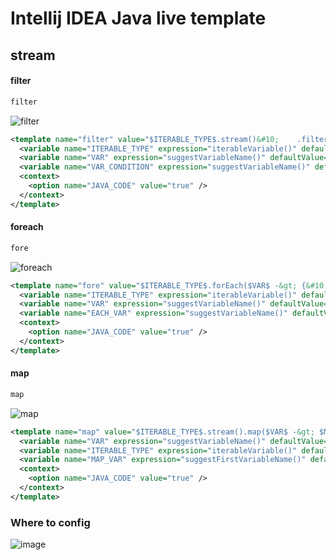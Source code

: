 # Intellij IDEA Java live template

## stream
#### filter

```sh
filter
```


![filter](https://user-images.githubusercontent.com/5471228/52038427-3ad1c600-256d-11e9-88ad-0b32b75f8a26.gif)


```xml
<template name="filter" value="$ITERABLE_TYPE$.stream()&#10;    .filter($VAR$ -&gt; $VAR_CONDITION$)&#10;    .collect(Collectors.toList());" description="Iterate Iterable | Array in J2SDK 5.0 syntax" toReformat="true" toShortenFQNames="true">
  <variable name="ITERABLE_TYPE" expression="iterableVariable()" defaultValue="" alwaysStopAt="true" />
  <variable name="VAR" expression="suggestVariableName()" defaultValue="" alwaysStopAt="true" />
  <variable name="VAR_CONDITION" expression="suggestVariableName()" defaultValue="" alwaysStopAt="true" />
  <context>
    <option name="JAVA_CODE" value="true" />
  </context>
</template>
```

#### foreach

```sh
fore
```

![foreach](https://user-images.githubusercontent.com/5471228/52038810-04487b00-256e-11e9-9fa5-18c7647b6519.gif)

```xml
<template name="fore" value="$ITERABLE_TYPE$.forEach($VAR$ -&gt; {&#10;  $EACH_VAR$&#10;});" description="Iterate Iterable | Array in J2SDK 5.0 syntax" toReformat="true" toShortenFQNames="true">
  <variable name="ITERABLE_TYPE" expression="iterableVariable()" defaultValue="" alwaysStopAt="true" />
  <variable name="VAR" expression="suggestVariableName()" defaultValue="" alwaysStopAt="true" />
  <variable name="EACH_VAR" expression="suggestVariableName()" defaultValue="" alwaysStopAt="true" />
  <context>
    <option name="JAVA_CODE" value="true" />
  </context>
</template>
```

#### map

```sh
map
```

![map](https://user-images.githubusercontent.com/5471228/52038121-2e00a280-256c-11e9-9503-3b11b5e7a922.gif)

```xml
<template name="map" value="$ITERABLE_TYPE$.stream().map($VAR$ -&gt; $MAP_VAR$).collect(Collectors.toList());" description="Iterate Iterable | Array in J2SDK 5.0 syntax" toReformat="true" toShortenFQNames="true">
  <variable name="VAR" expression="suggestVariableName()" defaultValue="" alwaysStopAt="true" />
  <variable name="ITERABLE_TYPE" expression="iterableVariable()" defaultValue="" alwaysStopAt="true" />
  <variable name="MAP_VAR" expression="suggestFirstVariableName()" defaultValue="" alwaysStopAt="true" />
  <context>
    <option name="JAVA_CODE" value="true" />
  </context>
</template>
```

### Where to config

![image](https://user-images.githubusercontent.com/5471228/52039182-cdbf3000-256e-11e9-9455-953a90c2c652.png)
